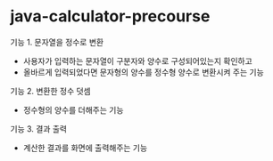# java-calculator-precourse

기능 1. 문자열을 정수로 변환
  - 사용자가 입력하는 문자열이 구분자와 양수로 구성되어있는지 확인하고
  - 올바르게 입력되었다면 문자형의 양수를 정수형 양수로 변환시켜 주는 기능    

기능 2. 변환한 정수 덧셈
  - 정수형의 양수를 더해주는 기능

기능 3. 결과 출력
  - 계산한 결과를 화면에 출력해주는 기능
